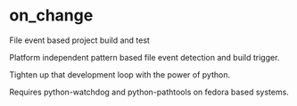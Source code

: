 # on_change
File event based project build and test

Platform independent pattern based file event detection and build trigger.

Tighten up that development loop with the power of python.

Requires python-watchdog and python-pathtools on fedora based systems.
